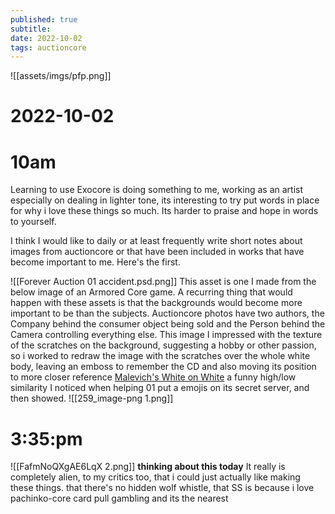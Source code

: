 ```yaml
---
published: true
subtitle: 
date: 2022-10-02
tags: auctioncore
---
```

![[assets/imgs/pfp.png]]
# 2022-10-02
# 10am
Learning to use Exocore is doing something to me, working as an artist especially on dealing in lighter tone, its interesting to try put words in place for why i love these things so much. Its harder to praise and hope in words to yourself.

I think I would like to daily or at least frequently write short notes about images from auctioncore or that have been included in works that have become important to me. Here's the first.

![[Forever Auction 01 accident.psd.png]]
This asset is one I made from the below image of an Armored Core game. A recurring thing that would happen with these assets is that the backgrounds would become more important to be than the subjects. Auctioncore photos have two authors, the Company behind the consumer object being sold and the Person behind the Camera controlling everything else. This image I impressed with the texture of the scratches on the background, suggesting a hobby or other passion, so i worked to redraw the image with the scratches over the whole white body, leaving an emboss to remember the CD and also moving its position to more closer reference [Malevich's White on White](https://en.wikipedia.org/wiki/White_on_White) a funny high/low similarity I noticed when helping 01 put a emojis on its secret server, and then showed.
![[259_image-png 1.png]]

# 3:35:pm
![[FafmNoQXgAE6LqX 2.png]]
**thinking about this today**
It really is completely alien, to my critics too, that i could just actually like making these things. that there's no hidden wolf whistle, that SS is because i love pachinko-core card pull gambling and its the nearest 